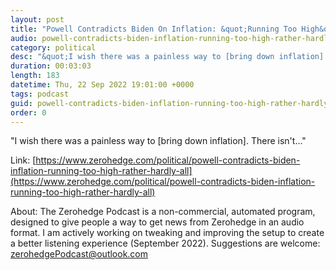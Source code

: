 ```yaml
---
layout: post
title: "Powell Contradicts Biden On Inflation: &quot;Running Too High&quot; Rather Than &quot;Hardly At All&quot;"
audio: powell-contradicts-biden-inflation-running-too-high-rather-hardly-all-0
category: political
desc: "&quot;I wish there was a painless way to [bring down inflation]. There isn't...&quot;"
duration: 00:03:03
length: 183
datetime: Thu, 22 Sep 2022 19:01:00 +0000
tags: podcast
guid: powell-contradicts-biden-inflation-running-too-high-rather-hardly-all-0
order: 0
---
```

&quot;I wish there was a painless way to [bring down inflation]. There isn't...&quot;

Link: [https://www.zerohedge.com/political/powell-contradicts-biden-inflation-running-too-high-rather-hardly-all](https://www.zerohedge.com/political/powell-contradicts-biden-inflation-running-too-high-rather-hardly-all)

About: The Zerohedge Podcast is a non-commercial, automated program, designed to give people a way to get news from Zerohedge in an audio format.  I am actively working on tweaking and improving the setup to create a better listening experience (September 2022).  Suggestions are welcome: [zerohedgePodcast@outlook.com](mailto:zerohedgePodcast@outlook.com)